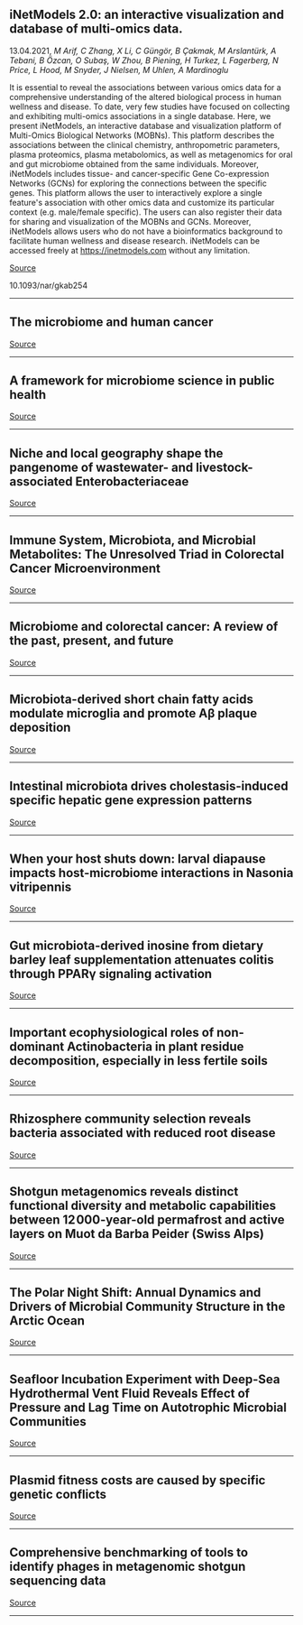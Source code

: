 ## iNetModels 2.0: an interactive visualization and database of multi-omics data.
 13.04.2021, _M Arif, C Zhang, X Li, C Güngör, B Çakmak, M Arslantürk, A Tebani, B Özcan, O Subaş, W Zhou, B Piening, H Turkez, L Fagerberg, N Price, L Hood, M Snyder, J Nielsen, M Uhlen, A Mardinoglu_


It is essential to reveal the associations between various omics data for a comprehensive understanding of the altered biological process in human wellness and disease. To date, very few studies have focused on collecting and exhibiting multi-omics associations in a single database. Here, we present iNetModels, an interactive database and visualization platform of Multi-Omics Biological Networks (MOBNs). This platform describes the associations between the clinical chemistry, anthropometric parameters, plasma proteomics, plasma metabolomics, as well as metagenomics for oral and gut microbiome obtained from the same individuals. Moreover, iNetModels includes tissue- and cancer-specific Gene Co-expression Networks (GCNs) for exploring the connections between the specific genes. This platform allows the user to interactively explore a single feature's association with other omics data and customize its particular context (e.g. male/female specific). The users can also register their data for sharing and visualization of the MOBNs and GCNs. Moreover, iNetModels allows users who do not have a bioinformatics background to facilitate human wellness and disease research. iNetModels can be accessed freely at https://inetmodels.com without any limitation.

[Source](https://science.sciencemag.org/content/371/6536/eabc4552)

10.1093/nar/gkab254

---

## The microbiome and human cancer

[Source](https://science.sciencemag.org/content/371/6536/eabc4552)

---

## A framework for microbiome science in public health

[Source](https://www.nature.com/articles/s41591-021-01258-0)

---

## Niche and local geography shape the pangenome of wastewater- and livestock-associated Enterobacteriaceae

[Source](https://advances.sciencemag.org/content/7/15/eabe3868)

---

## Immune System, Microbiota, and Microbial Metabolites: The Unresolved Triad in Colorectal Cancer Microenvironment

[Source](https://www.frontiersin.org/articles/10.3389/fimmu.2021.612826/full)

---

## Microbiome and colorectal cancer: A review of the past, present, and future

[Source](https://www.sciencedirect.com/science/article/abs/pii/S0960740421000499)

---

## Microbiota-derived short chain fatty acids modulate microglia and promote Aβ plaque deposition

[Source](https://elifesciences.org/articles/59826)

---

## Intestinal microbiota drives cholestasis-induced specific hepatic gene expression patterns

[Source](https://www.tandfonline.com/doi/full/10.1080/19490976.2021.1911534)

---

## When your host shuts down: larval diapause impacts host-microbiome interactions in Nasonia vitripennis

[Source](https://microbiomejournal.biomedcentral.com/articles/10.1186/s40168-021-01037-6)

---

## Gut microbiota-derived inosine from dietary barley leaf supplementation attenuates colitis through PPARγ signaling activation

[Source](https://microbiomejournal.biomedcentral.com/articles/10.1186/s40168-021-01028-7)

---

## Important ecophysiological roles of non-dominant Actinobacteria in plant residue decomposition, especially in less fertile soils

[Source](https://microbiomejournal.biomedcentral.com/articles/10.1186/s40168-021-01032-x)

---

## Rhizosphere community selection reveals bacteria associated with reduced root disease

[Source](https://microbiomejournal.biomedcentral.com/articles/10.1186/s40168-020-00997-5)

---

## Shotgun metagenomics reveals distinct functional diversity and metabolic capabilities between 12 000-year-old permafrost and active layers on Muot da Barba Peider (Swiss Alps)

[Source](https://www.microbiologyresearch.org/content/journal/mgen/10.1099/mgen.0.000558)

---

## The Polar Night Shift: Annual Dynamics and Drivers of Microbial Community Structure in the Arctic Ocean

[Source](https://www.biorxiv.org/content/10.1101/2021.04.08.436999v2.abstract)

---

## Seafloor Incubation Experiment with Deep-Sea Hydrothermal Vent Fluid Reveals Effect of Pressure and Lag Time on Autotrophic Microbial Communities

[Source](https://aem.asm.org/content/87/9/e00078-21)

---

## Plasmid fitness costs are caused by specific genetic conflicts

[Source](https://www.biorxiv.org/content/10.1101/2021.04.10.439128v2.abstract)

---

## Comprehensive benchmarking of tools to identify phages in metagenomic shotgun sequencing data

[Source](https://www.biorxiv.org/content/10.1101/2021.04.12.438782v1.abstract)

---

